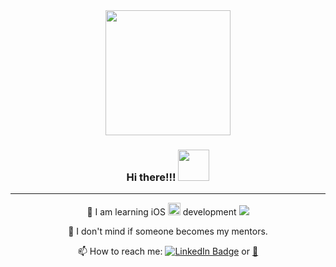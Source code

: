 <div id="header" align="center">
  <img src="https://media.giphy.com/media/5eLDrEaRGHegx2FeF2/giphy.gif" width="200"/>
  <h3>
  Hi there!!!
  <img src="https://media.giphy.com/media/hvRJCLFzcasrR4ia7z/giphy.gif" width="50"/>
</h3>

---

:open_book: I am learning iOS <img src="https://media.giphy.com/media/3oKIPic2BnoVZkRla8/giphy.gif" width="20"> development <img src="https://camo.githubusercontent.com/6b29fc09b27c0dad87cc593ce1908c4c7e3f33e820a3ede572d5e388cb1e7b6b/68747470733a2f2f696d672e736869656c64732e696f2f62616467652f2d53776966742d3030303f266c6f676f3d5377696674"/>

:monocle_face: I don't mind if someone becomes my mentors.

 📫 How to reach me: <a href="https://t.me/aaleeks"> <img src="https://img.shields.io/badge/telegram-white?logo=telegram&logoColor=white&?style=plastic" alt="LinkedIn Badge"/></a> or <a href = "mailto: rem4il75@gmail.com">:incoming_envelope:</a>
 
  
  
  
  
  
</div>

<!--
**iamalexmih/iamalexmih** is a ✨ _special_ ✨ repository because its `README.md` (this file) appears on your GitHub profile.

Here are some ideas to get you started:

- 🔭 I’m currently working on ...
- 🌱 I’m currently learning ...
- 👯 I’m looking to collaborate on ...
- 🤔 I’m looking for help with ...
- 💬 Ask me about ...
- 📫 How to reach me: ...
- 😄 Pronouns: ...
- ⚡ Fun fact: ...
-->
